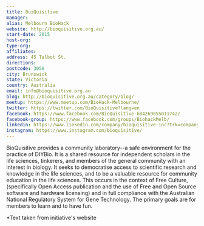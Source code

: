 ```yaml
---
title: BuiQuisitive
manager:
alias: Melbourn BioHack
website: http://bioquisitive.org.au/
start-date: 2015
host-org:
type-org:
affiliates:
address: 45 Talbot St.
directions:
postcode: 3056
city: Brunswick
state: Victoria
country: Australia
email: info@bioquisitive.org.au
blog: http://bioquisitive.org.au/category/blog/
meetup: https://www.meetup.com/BioHack-Melbourne/
twitter: https://twitter.com/BioQuisitive?lang=en
facebook: https://www.facebook.com/BioQuisitive-684269055011742/
facebook-group: https://www.facebook.com/groups/BiohackMelb/
linkedin: https://www.linkedin.com/company/bioquisitive-inc?trk=company_logo
instagram: https://www.instagram.com/bioquisitive/
---
```


BioQuisitive provides a community laboratory--a safe environment for the practice of DIYBio. It is a shared resource for independent scholars in the life sciences, tinkerers, and members of the general community with an interest in biology. It seeks to democratise access to scientific research and knowledge in the life sciences, and to be a valuable resource for community education in the life sciences. This occurs in the context of Free Culture, (specifically Open Access publication and the use of Free and Open Source software and hardware licensing) and in full compliance with the Australian National Regulatory System for Gene Technology. The primary goals are for members to learn and to have fun.


\*Text taken from initiative's website

